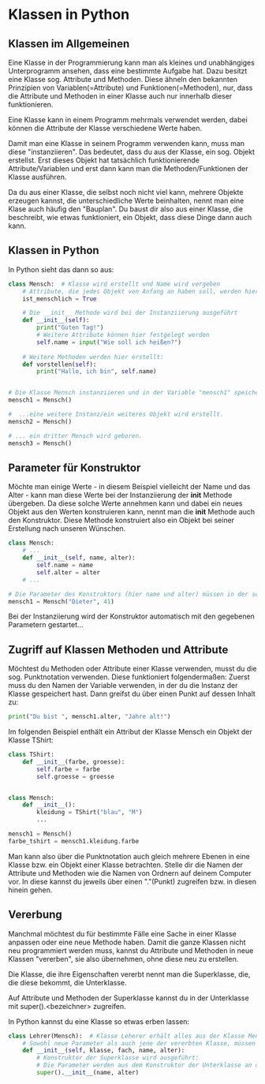 # Klassen in Python

## Klassen im Allgemeinen
Eine Klasse in der Programmierung kann man als kleines und unabhängiges Unterprogramm ansehen, dass eine bestimmte Aufgabe hat.
Dazu besitzt eine Klasse sog. Attribute und Methoden. Diese ähneln den bekannten Prinzipien von Variablen(=Attribute) und Funktionen(=Methoden), nur, dass die Attribute und Methoden in einer Klasse auch nur innerhalb dieser funktionieren.

Eine Klasse kann in einem Programm mehrmals verwendet werden, dabei können die Attribute der Klasse verschiedene Werte haben.

Damit man eine Klasse in seinem Programm verwenden kann, muss man diese "instanziieren". Das bedeutet, dass du aus der Klasse, ein sog. Objekt erstellst. Erst dieses Objekt hat tatsächlich funktionierende Attribute/Variablen und erst dann kann man die Methoden/Funktionen der Klasse ausführen.

Da du aus einer Klasse, die selbst noch nicht viel kann, mehrere Objekte erzeugen kannst, die unterschiedliche Werte beinhalten, nennt man eine Klase auch häufig den "Bauplan". Du baust dir also aus einer Klasse, die beschreibt, wie etwas funktioniert, ein Objekt, dass diese Dinge dann auch kann.

## Klassen in Python

In Python sieht das dann so aus:

```python
class Mensch:  # Klasse wird erstellt und Name wird vergeben
    # Attribute, die jedes Objekt von Anfang an haben soll, werden hier notiert:
    ist_menschlich = True

    # Die __init__ Methode wird bei der Instanziierung ausgeführt
    def __init__(self): 
        print("Guten Tag!")
        # Weitere Attribute können hier festgelegt werden
        self.name = input("Wie soll ich heißen?")
    
    # Weitere Methoden werden hier erstellt:
    def vorstellen(self):
        print("Hallo, ich bin", self.name)


# Die Klasse Mensch instanziieren und in der Variable "mensch1" speichern
mensch1 = Mensch()

#  ...eine weitere Instanz/ein weiteres Objekt wird erstellt.
mensch2 = Mensch()

# ... ein dritter Mensch wird geboren.
mensch3 = Mensch()
```

## Parameter für Konstruktor

Möchte man einige Werte - in diesem Beispiel vielleicht der Name und das Alter - kann man diese Werte bei der Instanziierung der __init__ Methode übergeben.
Da diese solche Werte annehmen kann und dabei ein neues Objekt aus den Werten konstruieren kann, nennt man die __init__ Methode auch den Konstruktor. Diese Methode konstruiert also ein Objekt bei seiner Erstellung nach unseren Wünschen.

```python
class Mensch:
    # ...
    def __init__(self, name, alter):
        self.name = name
        self.alter = alter
    # ...

# Die Parameter des Konstruktors (hier name und alter) müssen in der selben Reihenfolge bei der Instanziierung gegeben sein:
mensch1 = Mensch("Dieter", 41)
```

Bei der Instanziierung wird der Konstruktor automatisch mit den gegebenen Parametern gestartet...

## Zugriff auf Klassen Methoden und Attribute
Möchtest du Methoden oder Attribute einer Klasse verwenden, musst du die sog. Punktnotation verwenden. Diese funktioniert folgendermaßen:
Zuerst muss du den Namen der Variable verwenden, in der du die Instanz der Klasse gespeichert hast. Dann greifst du über einen Punkt auf dessen Inhalt zu:

```python
print("Du bist ", mensch1.alter, "Jahre alt!")
```

Im folgenden Beispiel enthält ein Attribut der Klasse Mensch ein Objekt der Klasse TShirt:

```python
class TShirt:
    def __init__(farbe, groesse):
        self.farbe = farbe
        self.groesse = groesse


class Mensch:
    def __init__():
        kleidung = TShirt("blau", "M")
        ...

mensch1 = Mensch()
farbe_tshirt = mensch1.kleidung.farbe
```

Man kann also über die Punktnotation auch gleich mehrere Ebenen in eine Klasse bzw. ein Objekt einer Klasse betrachten. Stelle dir die Namen der Attribute und Methoden wie die Namen von Ordnern auf deinem Computer vor. In diese kannst du jeweils über einen "."(Punkt) zugreifen bzw. in diesen hinein gehen.

## Vererbung
Manchmal möchtest du für bestimmte Fälle eine Sache in einer Klasse anpassen oder eine neue Methode haben. Damit die ganze Klassen nicht neu programmiert werden muss, kannst du Attribute und Methoden in neue Klassen "vererben", sie also übernehmen, ohne diese neu zu erstellen.

Die Klasse, die ihre Eigenschaften vererbt nennt man die Superklasse, die, die diese bekommt, die Unterklasse.

Auf Attribute und Methoden der Superklasse kannst du in der Unterklasse mit super().\<bezeichner\> zugreifen.

In Python kannst du eine Klasse so etwas erben lassen:

```python
class Lehrer(Mensch):  # Klasse Leherer erhält alles aus der Klasse Mensch
    # Sowohl neue Parameter als auch jene der vererbten Klasse, müssen dem Konstruktor vorliegen
    def __init__(self, klasse, fach, name, alter):
        # Konstruktor der Superklasse wird ausgeführt:
        # Die Parameter werden aus dem Konstruktor der Unterklasse an den der Superklasse weitergegeben.
        super().__init__(name, alter)
```

